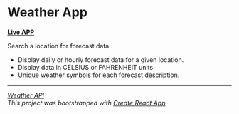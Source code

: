 # Weather App

**[Live APP](https://weather-app-martirossahakyan.vercel.app/)**

Search a location for forecast data.
 - Display daily or hourly forecast data for a given location.
 - Display data in CELSIUS or FAHRENHEIT units
 - Unique weather symbols for each forecast description.

----
*[Weather API](https://openweathermap.org/api)*  
*This project was bootstrapped with [Create React App](https://github.com/facebook/create-react-app).*
